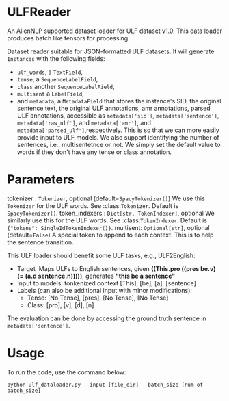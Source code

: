 # ULFReader
An AllenNLP supported dataset loader for ULF dataset v1.0. This data loader produces batch like tensors for processing.

Dataset reader suitable for JSON-formatted ULF datasets.
It will generate `Instances` with the following fields:
  - `ulf_words`, a `TextField`,
  - `tense`, a `SequenceLabelField`,
  - `class` another `SequenceLabelField`,
  - `multisent` a `LabelField`,
  - and `metadata`, a `MetadataField` that stores the instance's SID, the original sentence text,
    the original ULF annotations, amr annotations, parsed ULF annotations, accessible as `metadata['sid']`,
    `metadata['sentence']`, `metadata['raw_ulf']`, and
    `metadata['amr']`, and `metadata['parsed_ulf']`,respectively. This is so that we can more easily provide input to ULF models.
We also support identifying the number of sentences, i.e., multisentetnce or not.
We simply set the default value to words if they don't have any tense or class annotation.

# Parameters
tokenizer : `Tokenizer`, optional (default=`SpacyTokenizer()`)
    We use this `Tokenizer` for the ULF words.  See :class:`Tokenizer`.
    Default is `SpacyTokenizer()`.
token_indexers : `Dict[str, TokenIndexer]`, optional
    We similarly use this for the ULF words.  See :class:`TokenIndexer`.
    Default is `{"tokens": SingleIdTokenIndexer()}`.
multisent: `Optional[str]`, optional (default=`False`)
    A special token to append to each context. This is to help the sentence transition.
    
This ULF loader should benefit some ULF tasks, e.g., ULF2English:
* Target :Maps ULFs to English sentences, given **((This.pro ((pres be.v) (= (a.d sentence.n)))))**, generates **"this be a sentence"**
* Input to models: tonkenized context [This], [be], [a], [sentence]
* Labels (can also be additional input with minor modifications): 
    * Tense: [No Tense], [pres], [No Tense], [No Tense]
    * Class: [pro], [v], [d], [n]

The evaluation can be done by accessing the ground truth sentence in `metadata['sentence']`.

# Usage
To run the code, use the command below:
```
python ulf_dataloader.py --input [file_dir] --batch_size [num of batch_size]
```



